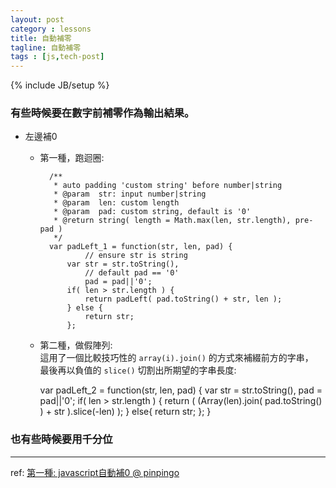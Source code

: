 ```yaml
---
layout: post
category : lessons
title: 自動補零
tagline: 自動補零
tags : [js,tech-post]
---
```

{% include JB/setup %}

### 有些時候要在數字前補零作為輸出結果。

+ 左邊補0
	+ 第一種，跑迴圈:

			/**
			 * auto padding 'custom string' before number|string
			 * @param  str: input number|string
			 * @param  len: custom length
			 * @param  pad: custom string, default is '0'
			 * @return string( length = Math.max(len, str.length), pre-pad )
			 */
			var padLeft_1 = function(str, len, pad) {
					// ensure str is string
				var str = str.toString(),
					// default pad == '0'
					pad = pad||'0';
				if( len > str.length ) {
					return padLeft( pad.toString() + str, len );
				} else {
					return str;
				};

	+ 第二種，做假陣列:  
	  這用了一個比較技巧性的 `array(i).join()` 的方式來補綴前方的字串，  
	  最後再以負值的 `slice()` 切割出所期望的字串長度:

		var padLeft_2 = function(str, len, pad) {
			var str = str.toString(),
				pad = pad||'0';
			if( len > str.length ) {
				return ( (Array(len).join( pad.toString() ) + str ).slice(-len) );
			} else{
				return str;
			};
		}

### 也有些時候要用千分位

---

ref: [第一種: javascript自動補0 @ pinpingo](http://www.dotblogs.com.tw/pinpingo/archive/2011/07/26/32140.aspx)